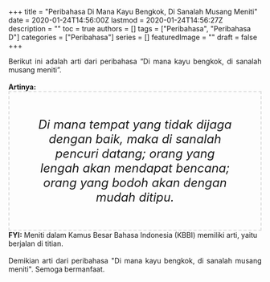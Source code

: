 +++
title = "Peribahasa Di Mana Kayu Bengkok, Di Sanalah Musang Meniti"
date = 2020-01-24T14:56:00Z
lastmod = 2020-01-24T14:56:27Z
description = ""
toc = true
authors = []
tags = ["Peribahasa", "Peribahasa D"]
categories = ["Peribahasa"]
series = []
featuredImage = ""
draft = false
+++

<div dir="ltr" style="text-align: left;" trbidi="on"><div style="text-align: justify;">Berikut ini adalah arti dari peribahasa “Di mana kayu bengkok, di sanalah musang meniti”.</div><br /><div style="text-align: justify;"><b>Artinya:</b></div><div style="border: 2px dashed #ddd; font-size: 24px; height: auto; margin: 0 auto; padding: 50px; text-align: center; width: auto;"><i>Di mana tempat yang tidak dijaga dengan baik, maka di sanalah pencuri datang; orang yang lengah akan mendapat bencana; orang yang bodoh akan dengan mudah ditipu.</i></div><b>FYI:</b> Meniti dalam Kamus Besar Bahasa Indonesia (KBBI) memiliki arti, yaitu berjalan di titian.<br /><br /><div style="text-align: justify;">Demikian arti dari peribahasa "Di mana kayu bengkok, di sanalah musang meniti". Semoga bermanfaat.</div></div>
